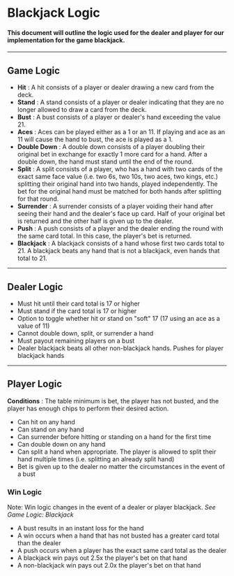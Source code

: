 # Blackjack Logic

#### This document will outline the logic used for the dealer and player for our implementation for the game blackjack.
---

## Game Logic
- **Hit**
: A hit consists of a player or dealer drawing a new card from the deck.
- **Stand**
: A stand consists of a player or dealer indicating that they are no longer allowed to draw a card from the deck.
- **Bust**
: A bust consists of a player or dealer's hand exceeding the value 21.
- **Aces**
: Aces can be played either as a 1 or an 11. If playing and ace as an 11 will cause the hand to bust, the ace is played as a 1.
- **Double Down**
: A double down consists of a player doubling their original bet in exchange for exactly 1 more card for a hand. After a double down, the hand must stand until the end of the round.
- **Split**
: A split consists of a player, who has a hand with two cards of the exact same face value (i.e. two 6s, two 10s, two aces, two kings, etc.) splitting their original hand into two hands, played independently. The bet for the original hand must be matched for both hands after splitting for that round.
- **Surrender**
: A surrender consists of a player voiding their hand after seeing their hand and the dealer's face up card. Half of your original bet is returned and the other half is given up to the dealer.
- **Push**
: A push consists of a player and the dealer ending the round with the same card total. In this case, the player's bet is returned.
- **Blackjack**
: A blackjack consists of a hand whose first two cards total to 21. A blackjack beats any hand that is not a blackjack, even hands that total to 21.
---



## Dealer Logic
- Must hit until their card total is 17 or higher
- Must stand if the card total is 17 or higher
- Option to toggle whether hit or stand on "soft" 17 (17 using an ace as a value of 11)
- Cannot double down, split, or surrender a hand
- Must payout remaining players on a bust
- Dealer blackjack beats all other non-blackjack hands. Pushes for player blackjack hands
---

## Player Logic
**Conditions** : The table minimum is bet, the player has not busted, and the player has enough chips to perform their desired action.
- Can hit on any hand
- Can stand on any hand
- Can surrender before hitting or standing on a hand for the first time
- Can double down on any hand
- Can split a hand when appropriate. The player is allowed to split their hand multiple times (i.e. splitting an already split hand)
- Bet is given up to the dealer no matter the circumstances in the event of a bust

### Win Logic
Note: Win logic changes in the event of a dealer or player blackjack. *See Game Logic: Blackjack*
- A bust results in an instant loss for the hand
- A win occurs when a hand that has not busted has a greater card total than the dealer
- A push occurs when a player has the exact same card total as the dealer
- A blackjack win pays out 2.5x the player's bet on that hand
- A non-blackjack win pays out 2.0x the player's bet on that hand

